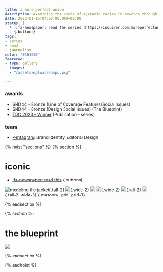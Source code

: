```yaml
---
title: a more perfect union
description: examining the roots of systemic racism in america through institutions founded in philadelphia.
date: 2022-01-15T04:00:00.000+00:00
status: |
  * [:fa-newspaper: read the series](https://inquirer.com/moreperfectunion)
    {.buttons}
tags:
- series
- read
- journalism
color: "#161010"
featured:
- type: gallery
  images:
  - "/assets/uploads/ampu.png"

---
```


### awards
* SND44 - Bronze (Line of Coverage Features/Social Issues)
* SND44 - Bronze (Design Social Issues) (The Blueprint)
* [TDC 2023 – Winner](https://www.oneclub.org/awards/tdcawards/-award/46363/a-more-perfect-union) (Publication - series)

### team
* [Pentagram](https://www.pentagram.com/work/a-more-perfect-union): Brand Identity, Editorial Design

{% hoist "sections" %}
{% section %}
<!-- "#F7A728" -->
# iconic
* [:fa-newspaper: read this](https://inquirer.com/iconic)
{.buttons}

![modeling the jacket](/assets/uploads/iconic-1.jpg){.tall-2}
![](https://picsum.photos/id/1/600/800){.wide-2}
![](https://picsum.photos/id/54/600/800)
![](https://picsum.photos/id/25/600/800){.wide-2}
![](https://picsum.photos/id/75/600/800){.tall-2}
![](https://picsum.photos/id/43/600/800){.tall-2 .wide-3}
{.masonry .grid .grid-3}

{% endsection %}

{% section %}
<!-- "#499634" -->
# the blueprint
![](/assets/uploads/the-blueprint.png)

{% endsection %}

{% endhoist %}